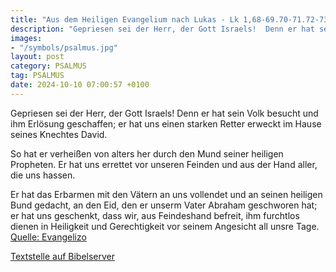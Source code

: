 ```yaml
---
title: "Aus dem Heiligen Evangelium nach Lukas - Lk 1,68-69.70-71.72-73.74-75"
description: "Gepriesen sei der Herr, der Gott Israels!  Denn er hat sein Volk besucht und ihm Erlösung geschaffen; er hat uns einen starken Retter erweckt  im Hause seines Knechtes David.  So hat er verheißen von alters her  durch den Mund seiner heiligen Propheten. Er hat uns errettet vor...."
images:
- "/symbols/psalmus.jpg"
layout: post
category: PSALMUS
tag: PSALMUS
date: 2024-10-10 07:00:57 +0100
---
```

Gepriesen sei der Herr, der Gott Israels! 
Denn er hat sein Volk besucht und ihm Erlösung geschaffen;
er hat uns einen starken Retter erweckt 
im Hause seines Knechtes David.

So hat er verheißen von alters her 
durch den Mund seiner heiligen Propheten.
Er hat uns errettet vor unseren Feinden 
und aus der Hand aller, die uns hassen.<!--more-->

Er hat das Erbarmen mit den Vätern an uns vollendet 
und an seinen heiligen Bund gedacht,
an den Eid, den er unserm Vater Abraham geschworen hat;
er hat uns geschenkt, dass wir, aus Feindeshand befreit, 
ihm furchtlos dienen in Heiligkeit und Gerechtigkeit
vor seinem Angesicht all unsre Tage.<br>
[Quelle: Evangelizo](https://evangeliumtagfuertag.org/DE/gospel)

[Textstelle auf Bibelserver](https://www.bibleserver.com/EU/ps1,68-69.70-71.72-73.74-75)
